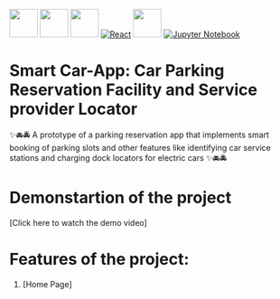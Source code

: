 [<img src="https://upload.wikimedia.org/wikipedia/commons/thumb/0/0e/Intel_logo_%282020%2C_light_blue%29.svg/300px-Intel_logo_%282020%2C_light_blue%29.svg.png" width="50">](https://www.intel.com/)
[<img src="https://www.intel.com/content/dam/develop/public/us/en/images/admin/oneapi-logo-rev-4x3-rwd.png" width="50">](https://www.intel.com/)
[<img src="https://upload.wikimedia.org/wikipedia/commons/b/bb/Java-logo.png" width="50">](https://www.java.com/)
[![React](https://img.shields.io/badge/React-%2300D8FF.svg?style=flat&logo=react&logoColor=white)](https://reactjs.org/)
<img src="https://upload.wikimedia.org/wikipedia/commons/6/61/HTML5_logo_and_wordmark.svg" width="50">
[![Jupyter Notebook](https://img.shields.io/badge/Jupyter%20Notebook-%23F37626.svg?style=flat&logo=jupyter&logoColor=white)](https://jupyter.org/)

# Smart Car-App: Car Parking Reservation Facility and Service provider Locator
✨🚘🚔 A prototype of a parking reservation app that implements smart booking of parking slots and other features like identifying car service stations and charging dock locators for electric cars ✨🚘🚔

# Demonstartion of the project

[Click here to watch the demo video]

# Features of the project:
1. [Home Page]
